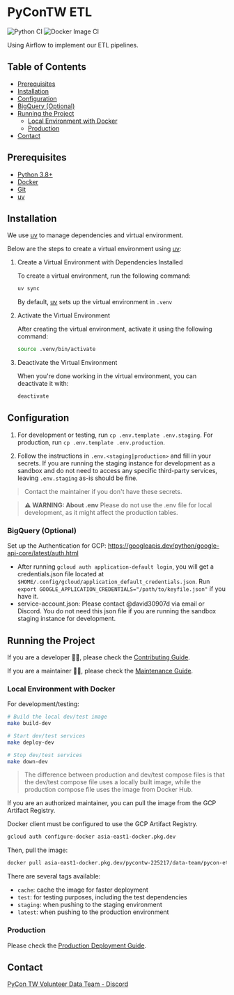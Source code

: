 # PyConTW ETL

![Python CI](https://github.com/pycontw/PyCon-ETL/workflows/Python%20CI/badge.svg)
![Docker Image CI](https://github.com/pycontw/PyCon-ETL/workflows/Docker%20Image%20CI/badge.svg)

Using Airflow to implement our ETL pipelines.

## Table of Contents

- [Prerequisites](#prerequisites)
- [Installation](#installation)
- [Configuration](#configuration)
- [BigQuery (Optional)](#bigquery-optional)
- [Running the Project](#running-the-project)
  - [Local Environment with Docker](#local-environment-with-docker)
  - [Production](#production)
- [Contact](#contact)

## Prerequisites

- [Python 3.8+](https://www.python.org/downloads/release/python-3811/)
- [Docker](https://docs.docker.com/get-docker/)
- [Git](https://git-scm.com/book/zh-tw/v2/%E9%96%8B%E5%A7%8B-Git-%E5%AE%89%E8%A3%9D%E6%95%99%E5%AD%B8)
- [uv]

## Installation

We use [uv] to manage dependencies and virtual environment.

Below are the steps to create a virtual environment using [uv]:

1. Create a Virtual Environment with Dependencies Installed

    To create a virtual environment, run the following command:

    ```bash
    uv sync
    ```

    By default, [uv] sets up the virtual environment in `.venv`

2. Activate the Virtual Environment

    After creating the virtual environment, activate it using the following command:

    ```bash
    source .venv/bin/activate
    ```

3. Deactivate the Virtual Environment

    When you're done working in the virtual environment, you can deactivate it with:

    ```bash
    deactivate
    ```

## Configuration

1. For development or testing, run `cp .env.template .env.staging`. For production, run `cp .env.template .env.production`.

2. Follow the instructions in `.env.<staging|production>` and fill in your secrets.
    If you are running the staging instance for development as a sandbox and do not need to access any specific third-party services, leaving `.env.staging` as-is should be fine.

> Contact the maintainer if you don't have these secrets.

> **⚠ WARNING: About .env**
> Please do not use the .env file for local development, as it might affect the production tables.

### BigQuery (Optional)

Set up the Authentication for GCP: <https://googleapis.dev/python/google-api-core/latest/auth.html>

- After running `gcloud auth application-default login`, you will get a credentials.json file located at `$HOME/.config/gcloud/application_default_credentials.json`. Run `export GOOGLE_APPLICATION_CREDENTIALS="/path/to/keyfile.json"` if you have it.
- service-account.json: Please contact @david30907d via email or Discord. You do not need this json file if you are running the sandbox staging instance for development.

## Running the Project

If you are a developer 👨‍💻, please check the [Contributing Guide](./docs/CONTRIBUTING.md).

If you are a maintainer 👨‍🔧, please check the [Maintenance Guide](./docs/MAINTENANCE.md).

### Local Environment with Docker

For development/testing:

```bash
# Build the local dev/test image
make build-dev

# Start dev/test services
make deploy-dev

# Stop dev/test services
make down-dev
```

> The difference between production and dev/test compose files is that the dev/test compose file uses a locally built image, while the production compose file uses the image from Docker Hub.

If you are an authorized maintainer, you can pull the image from the GCP Artifact Registry.

Docker client must be configured to use the GCP Artifact Registry.

```bash
gcloud auth configure-docker asia-east1-docker.pkg.dev
```

Then, pull the image:

```bash
docker pull asia-east1-docker.pkg.dev/pycontw-225217/data-team/pycon-etl:{tag}
```

There are several tags available:

- `cache`: cache the image for faster deployment
- `test`: for testing purposes, including the test dependencies
- `staging`: when pushing to the staging environment
- `latest`: when pushing to the production environment

### Production

Please check the [Production Deployment Guide](./docs/DEPLOYMENT.md).

## Contact

[PyCon TW Volunteer Data Team - Discord](https://discord.com/channels/752904426057892052/900721883383758879)

[uv]: https://docs.astral.sh/uv/
